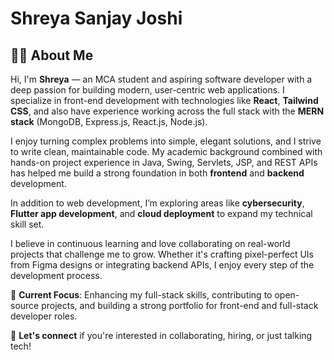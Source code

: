 # Shreya Sanjay Joshi
## 👩‍💻 About Me

Hi, I'm **Shreya** — an MCA student and aspiring software developer with a deep passion for building modern, user-centric web applications. I specialize in front-end development with technologies like **React**, **Tailwind CSS**, and also have experience working across the full stack with the **MERN stack** (MongoDB, Express.js, React.js, Node.js).

I enjoy turning complex problems into simple, elegant solutions, and I strive to write clean, maintainable code. My academic background combined with hands-on project experience in Java, Swing, Servlets, JSP, and REST APIs has helped me build a strong foundation in both **frontend** and **backend** development.

In addition to web development, I’m exploring areas like **cybersecurity**, **Flutter app development**, and **cloud deployment** to expand my technical skill set.

I believe in continuous learning and love collaborating on real-world projects that challenge me to grow. Whether it's crafting pixel-perfect UIs from Figma designs or integrating backend APIs, I enjoy every step of the development process.

📌 **Current Focus**: Enhancing my full-stack skills, contributing to open-source projects, and building a strong portfolio for front-end and full-stack developer roles.

🚀 **Let's connect** if you're interested in collaborating, hiring, or just talking tech!

